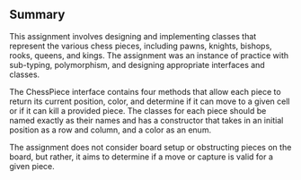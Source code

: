 ## Summary

This assignment involves designing and implementing classes that represent the various chess pieces, including pawns, knights, bishops, rooks, queens, and kings. The assignment was an instance of practice with sub-typing, polymorphism, and designing appropriate interfaces and classes.

The ChessPiece interface contains four methods that allow each piece to return its current position, color, and determine if it can move to a given cell or if it can kill a provided piece. The classes for each piece should be named exactly as their names and has a constructor that takes in an initial position as a row and column, and a color as an enum.

The assignment does not consider board setup or obstructing pieces on the board, but rather, it aims to determine if a move or capture is valid for a given piece. 
